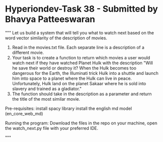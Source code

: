 # Hyperiondev-Task 38 - Submitted by Bhavya Patteeswaran
"""
Let us build a system that will tell you what to watch next based on the word vector similarity of the description of movies.
1. Read in the movies.txt file. Each separate line is a description of a different movie.
2. Your task is to create a function to return which movies a user would watch next if they have watched Planet Hulk with the description 
"Will he save their world or destroy it? When the Hulk becomes too dangerous for the Earth, 
the Illuminati trick Hulk into a shuttle and launch him into space to a planet where the Hulk can live in peace. Unfortunately, 
Hulk land on the planet Sakaar where he is sold into slavery and trained as a gladiator."
3. The function should take in the description as a parameter and return the title of the most similar movie.

Pre-requisites:
install spacy library
install the english md model (en_core_web_md)

Running the program:
Download the files in the repo on your machine, open the watch_next.py file with your preferred IDE.

"""
